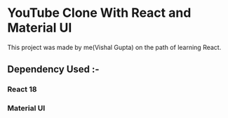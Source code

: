 # YouTube Clone With React and Material UI

This project was made by me(Vishal Gupta) on the path of learning React.

## Dependency Used :-

### React 18

### Material UI

